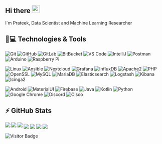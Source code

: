 ## Hi there <img src="https://media.giphy.com/media/hvRJCLFzcasrR4ia7z/giphy.gif" width="25px"></a>

I´m Prateek, Data Scientist and Machine Learning Researcher

## 🚀💻 Technologies & Tools

  ![Git](https://img.shields.io/badge/-Git-black?style=flat-square&logo=git)
  ![GitHub](https://img.shields.io/badge/-GitHub-181717?style=flat-square&logo=github)
  ![GitLab](https://img.shields.io/badge/-GitLab-FCA121?style=flat-square&logo=gitlab)
  ![BitBucket](https://img.shields.io/badge/-BitBucket-darkblue?style=flat-square&logo=bitbucket)
  ![VS Code](https://img.shields.io/badge/-VS%20Code-007ACC?style=flat-square&logo=visual-studio-code)
  ![IntelliJ](https://img.shields.io/badge/-IntelliJ%20IDEA-black?style=flat-square&logo=jetbrains)
  ![Postman](https://img.shields.io/badge/Postman-black?style=flat-square&logo=postman)
  ![Arduino](https://img.shields.io/badge/Arduino-black?style=flat-square&logo=arduino)
  ![Raspberry Pi](https://img.shields.io/badge/-Raspberry%20Pi-C51A4A?style=flat-square&logo=Raspberry-Pi)
  
  ![Linux](https://img.shields.io/badge/Linux-black?style=flat-square&logo=linux)
  ![Ansible](https://img.shields.io/badge/Ansible-black?style=flat-square&logo=ansible)
  ![Nextcloud](https://img.shields.io/badge/Nextcloud-0484cc?style=flat-square&logo=nextcloud)
  ![Grafana](https://img.shields.io/badge/Grafana-black?style=flat-square&logo=grafana)
  ![InfluxDB](https://img.shields.io/badge/InfluxDB-black?style=flat-square&logo=influxdb)
  ![Apache2](https://img.shields.io/badge/Apache2-black?style=flat-square&logo=apache)
  ![PHP](https://img.shields.io/badge/PHP-black?style=flat-square&logo=php)
  ![OpenSSL](https://img.shields.io/badge/OpenSSL-black?style=flat-square&logo=openssl)
  ![MySQL](https://img.shields.io/badge/-MySQL-black?style=flat-square&logo=mysql)
  ![MariaDB](https://img.shields.io/badge/MariaDB-black?style=flat-square&logo=mariadb)
  ![Elasticsearch](https://img.shields.io/badge/Elasticsearch-005571?style=flat-square&logo=elasticsearch)
  ![Logstash](https://img.shields.io/badge/Logstash-005571?style=flat-square&logo=logstash)
  ![Kibana](https://img.shields.io/badge/Kibana-005571?style=flat-square&logo=kibana)
  ![Icinga2](https://img.shields.io/badge/Icinga2-06062C?style=flat-square&logo=icinga)

  ![Android](https://img.shields.io/badge/Android-05150C?style=flat-square&logo=android)
  ![MaterialUI](https://img.shields.io/badge/-MatrialUI-0081CB?style=flat-square&logo=material-UI)
  ![Firebase](https://img.shields.io/badge/Firebase-black?style=flat-square&logo=firebase)
  ![Java](https://img.shields.io/badge/Java-orange?style=flat-square&logo=java)
  ![Kotlin]( https://img.shields.io/badge/Kotlin-black?style=flat-square&logo=kotlin)
  ![Python](https://img.shields.io/badge/-Python-black?style=flat-square&logo=Python)
  ![Google Chrome](https://img.shields.io/badge/Chrome-black?style=flat-square&logo=google-chrome)
  ![Discord](https://img.shields.io/badge/Discord-black?style=flat-square&logo=discord)
  ![Cisco](https://img.shields.io/badge/Cisco-black?style=flat-square&logo=cisco)


## ⚡ GitHub Stats

<img align="left" src="https://github-readme-stats.vercel.app/api?username=prateekchhikara&show_icons=true&count_private=true&theme=gruvbox" />
<img src="https://github-readme-stats.vercel.app/api/top-langs/?username=rafi0101&layout=compact&count_private=true&theme=gruvbox" />
<img src="https://github-readme-stats.vercel.app/api/wakatime?username=rafi0101&theme=gruvbox" />  
<a href="https://github.com/rafi0101/Android-Room-Database-Backup" target="_blank"><img align="center" src="https://github-readme-stats.vercel.app/api/pin/?username=rafi0101&repo=Android-Room-Database-Backup&theme=gruvbox""></a>
<a href="https://github.com/rafi0101/Stundenplan" target="_blank"><img align="center" src="https://github-readme-stats.vercel.app/api/pin/?username=rafi0101&repo=Stundenplan&theme=gruvbox""></a>
<a href="https://github.com/rafi0101/traefik-ssl-certificate-exporter" target="_blank"><img align="center" src="https://github-readme-stats.vercel.app/api/pin/?username=rafi0101&repo=traefik-ssl-certificate-exporter&theme=gruvbox""></a>
<a href="https://github.com/rafi0101/logstash-pipelines" target="_blank"><img align="center" src="https://github-readme-stats.vercel.app/api/pin/?username=rafi0101&repo=logstash-pipelines&theme=gruvbox""></a>  

![Visitor Badge](https://visitor-badge.laobi.icu/badge?page_id=rafi0101.rafi0101)
